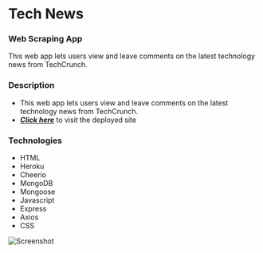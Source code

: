 # Tech News 
### Web Scraping App
This web app lets users view and leave comments on the latest technology news from TechCrunch.

### Description

- This web app lets users view and leave comments on the latest technology news from TechCrunch.
- _**[Click here](https://techcrunch-scraping.herokuapp.com/)**_ to visit the deployed site

### Technologies

- HTML
- Heroku
- Cheerio
- MongoDB
- Mongoose
- Javascript
- Express
- Axios
- CSS

![Screenshot](./screenshot.png)
